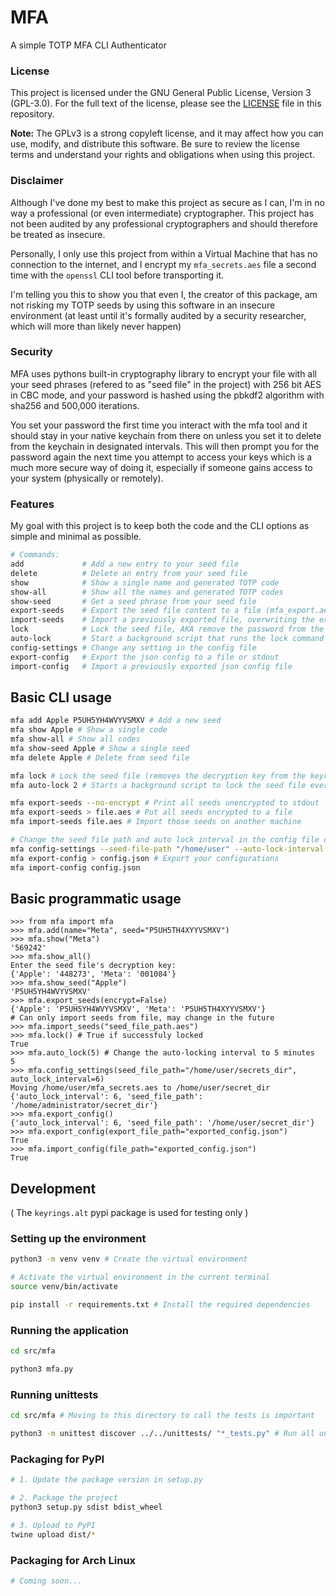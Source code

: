 # MFA

A simple TOTP MFA CLI Authenticator

### License

This project is licensed under the GNU General Public License, Version 3 (GPL-3.0). For the full text of the license, please see the [LICENSE](COPYING) file in this repository.

**Note:** The GPLv3 is a strong copyleft license, and it may affect how you can use, modify, and distribute this software. Be sure to review the license terms and understand your rights and obligations when using this project.

### Disclaimer

Although I've done my best to make this project as secure as I can, I'm in
no way a professional (or even intermediate) cryptographer. This project has
not been audited by any professional cryptographers and should therefore be
treated as insecure.

Personally, I only use this project from within a Virtual Machine that has no
connection to the internet, and I encrypt my `mfa_secrets.aes` file a second 
time with the `openssl` CLI tool before transporting it. 

I'm telling you this to show you that even I, the creator of this package, 
am not risking my TOTP seeds by using this software in an insecure environment 
(at least until it's formally audited by a security researcher, which will more
than likely never happen)

### Security


MFA uses pythons built-in cryptography library to encrypt your file
with all your seed phrases (refered to as "seed file" in the project)
with 256 bit AES in CBC mode, and your password is hashed using the pbkdf2
algorithm with sha256 and 500,000 iterations.

You set your password the first time you interact with the mfa tool and
it should stay in your native keychain from there on unless you set it 
to delete from the keychain in designated intervals. This will then prompt
you for the password again the next time you attempt to access your keys which 
is a much more secure way of doing it, especially if someone gains access
to your system (physically or remotely).


### Features

My goal with this project is to keep both the code and the CLI options
as simple and minimal as possible.

```bash
# Commands:
add             # Add a new entry to your seed file
delete          # Delete an entry from your seed file
show            # Show a single name and generated TOTP code
show-all        # Show all the names and generated TOTP codes
show-seed       # Get a seed phrase from your seed file
export-seeds    # Export the seed file content to a file (mfa_export.aes)
import-seeds    # Import a previously exported file, overwriting the existing seeds
lock            # Lock the seed file, AKA remove the password from the keyring
auto-lock       # Start a background script that runs the lock command at user set intervals
config-settings # Change any setting in the config file
export-config   # Export the json config to a file or stdout
import-config   # Import a previously exported json config file
```

## Basic CLI usage

```bash
mfa add Apple P5UH5YH4WVYVSMXV # Add a new seed
mfa show Apple # Show a single code
mfa show-all # Show all codes
mfa show-seed Apple # Show a single seed
mfa delete Apple # Delete from seed file

mfa lock # Lock the seed file (removes the decryption key from the keyring)
mfa auto-lock 2 # Starts a background script to lock the seed file every 2 minutes

mfa export-seeds --no-encrypt # Print all seeds unencrypted to stdout
mfa export-seeds > file.aes # Put all seeds encrypted to a file
mfa import-seeds file.aes # Import those seeds on another machine

# Change the seed file path and auto lock interval in the config file directly
mfa config-settings --seed-file-path "/home/user" --auto-lock-interval 6
mfa export-config > config.json # Export your configurations
mfa import-config config.json
```

## Basic programmatic usage
```python3
>>> from mfa import mfa
>>> mfa.add(name="Meta", seed="P5UH5TH4XYYVSMXV")
>>> mfa.show("Meta")
'569242'
>>> mfa.show_all()
Enter the seed file's decryption key:
{'Apple': '448273', 'Meta': '001084'}
>>> mfa.show_seed("Apple")
'P5UH5YH4WVYVSMXV'
>>> mfa.export_seeds(encrypt=False)
{'Apple': 'P5UH5YH4WVYVSMXV', 'Meta': 'P5UH5TH4XYYVSMXV'}
# Can only import seeds from file, may change in the future
>>> mfa.import_seeds("seed_file_path.aes")
>>> mfa.lock() # True if successfuly locked
True
>>> mfa.auto_lock(5) # Change the auto-locking interval to 5 minutes
5
>>> mfa.config_settings(seed_file_path="/home/user/secrets_dir", auto_lock_interval=6)
Moving /home/user/mfa_secrets.aes to /home/user/secret_dir
{'auto_lock_interval': 6, 'seed_file_path': '/home/administrator/secret_dir'}
>>> mfa.export_config()
{'auto_lock_interval': 6, 'seed_file_path': '/home/user/secret_dir'}
>>> mfa.export_config(export_file_path="exported_config.json")
True
>>> mfa.import_config(file_path="exported_config.json")
True
```

## Development

( The `keyrings.alt` pypi package is used for testing only )

### Setting up the environment

```bash
python3 -m venv venv # Create the virtual environment

# Activate the virtual environment in the current terminal
source venv/bin/activate 

pip install -r requirements.txt # Install the required dependencies
```

### Running the application
```bash
cd src/mfa

python3 mfa.py
```

### Running unittests

```bash
cd src/mfa # Moving to this directory to call the tests is important

python3 -m unittest discover ../../unittests/ "*_tests.py" # Run all unittests
```

### Packaging for PyPI

```bash
# 1. Update the package version in setup.py

# 2. Package the project
python3 setup.py sdist bdist_wheel

# 3. Upload to PyPI
twine upload dist/*
```

### Packaging for Arch Linux

```bash
# Coming soon...
```
